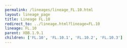 ```yaml
---
permalink: /lineages/lineage_FL.10.html
layout: lineage_page
title: Lineage FL.10
redirect_to: ../lineage.html?lineage=FL.10
lineage: FL.10
parent: XBB.1.9.1
children: ['FL.10', 'FL.10.1', 'FL.10.2', 'FL.10.3']
---
```

